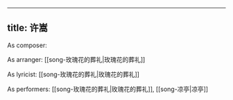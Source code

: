 
---
title: 许嵩
---
As composer: 

As arranger: [[song-玫瑰花的葬礼|玫瑰花的葬礼]]

As lyricist: [[song-玫瑰花的葬礼|玫瑰花的葬礼]]

As performers: [[song-玫瑰花的葬礼|玫瑰花的葬礼]], [[song-凉亭|凉亭]]
